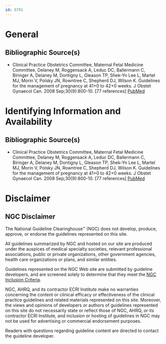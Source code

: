 ```yaml
---
id: 6791
---
```


# General

## Bibliographic Source(s)

- Clinical Practice Obstetrics Committee, Maternal Fetal Medicine Committee, Delaney M, Roggensack A, Leduc DC, Ballermann C, Biringer A, Delaney M, Dontigny L, Gleason TP, Shek-Yn Lee L, Martel MJ, Morin V, Polsky JN, Rowntree C, Shepherd DJ, Wilson K. Guidelines for the management of pregnancy at 41+0 to 42+0 weeks. J Obstet Gynaecol Can. 2008 Sep;30(9):800-10. [77 references] [ PubMed ](http://www.ncbi.nlm.nih.gov/entrez/query.fcgi?cmd=Retrieve&db=pubmed&dopt=Abstract&list_uids=18845050)

# Identifying Information and Availability

## Bibliographic Source(s)

- Clinical Practice Obstetrics Committee, Maternal Fetal Medicine Committee, Delaney M, Roggensack A, Leduc DC, Ballermann C, Biringer A, Delaney M, Dontigny L, Gleason TP, Shek-Yn Lee L, Martel MJ, Morin V, Polsky JN, Rowntree C, Shepherd DJ, Wilson K. Guidelines for the management of pregnancy at 41+0 to 42+0 weeks. J Obstet Gynaecol Can. 2008 Sep;30(9):800-10. [77 references] [ PubMed ](http://www.ncbi.nlm.nih.gov/entrez/query.fcgi?cmd=Retrieve&db=pubmed&dopt=Abstract&list_uids=18845050)

# Disclaimer

## NGC Disclaimer

The National Guideline Clearinghouse™ (NGC) does not develop, produce, approve, or endorse the guidelines represented on this site.

All guidelines summarized by NGC and hosted on our site are produced under the auspices of medical specialty societies, relevant professional associations, public or private organizations, other government agencies, health care organizations or plans, and similar entities.

Guidelines represented on the NGC Web site are submitted by guideline developers, and are screened solely to determine that they meet the [NGC Inclusion Criteria](/help-and-about/summaries/inclusion-criteria).

NGC, AHRQ, and its contractor ECRI Institute make no warranties concerning the content or clinical efficacy or effectiveness of the clinical practice guidelines and related materials represented on this site. Moreover, the views and opinions of developers or authors of guidelines represented on this site do not necessarily state or reflect those of NGC, AHRQ, or its contractor ECRI Institute, and inclusion or hosting of guidelines in NGC may not be used for advertising or commercial endorsement purposes.

Readers with questions regarding guideline content are directed to contact the guideline developer.


